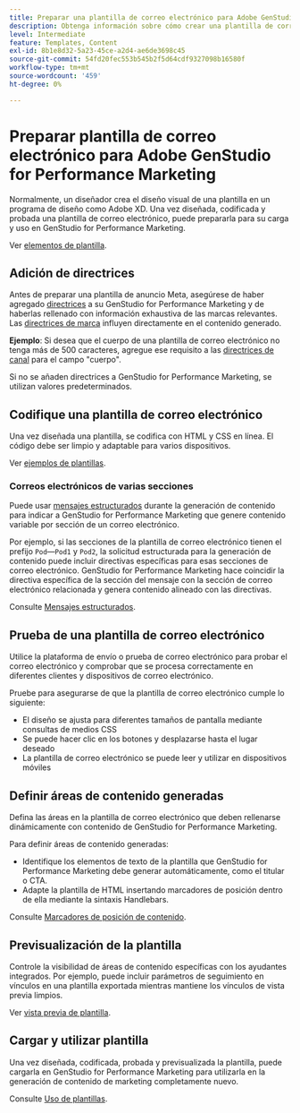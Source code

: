 ```yaml
---
title: Preparar una plantilla de correo electrónico para Adobe GenStudio for Performance Marketing
description: Obtenga información sobre cómo crear una plantilla de correo electrónico personalizada para Adobe GenStudio for Performance Marketing.
level: Intermediate
feature: Templates, Content
exl-id: 8b1e8d32-5a23-45ce-a2d4-ae6de3698c45
source-git-commit: 54fd20fec553b545b2f5d64cdf9327098b16580f
workflow-type: tm+mt
source-wordcount: '459'
ht-degree: 0%

---
```


# Preparar plantilla de correo electrónico para Adobe GenStudio for Performance Marketing

Normalmente, un diseñador crea el diseño visual de una plantilla en un programa de diseño como Adobe XD. Una vez diseñada, codificada y probada una plantilla de correo electrónico, puede prepararla para su carga y uso en GenStudio for Performance Marketing.

Ver [elementos de plantilla](use-templates.md#template-elements).

## Adición de directrices

Antes de preparar una plantilla de anuncio Meta, asegúrese de haber agregado [directrices](/help/user-guide/guidelines/overview.md) a su GenStudio for Performance Marketing y de haberlas rellenado con información exhaustiva de las marcas relevantes. Las [directrices de marca](/help/user-guide/guidelines/brands.md) influyen directamente en el contenido generado.

**Ejemplo**: Si desea que el cuerpo de una plantilla de correo electrónico no tenga más de 500 caracteres, agregue ese requisito a las [directrices de canal](/help/user-guide/guidelines/brands.md#channel-guidelines) para el campo &quot;cuerpo&quot;.

Si no se añaden directrices a GenStudio for Performance Marketing, se utilizan valores predeterminados.

## Codifique una plantilla de correo electrónico

Una vez diseñada una plantilla, se codifica con HTML y CSS en línea. El código debe ser limpio y adaptable para varios dispositivos.

Ver [ejemplos de plantillas](/help/user-guide/content/customize-template.md#template-examples).

### Correos electrónicos de varias secciones

Puede usar [mensajes estructurados](/help/user-guide/effective-prompts.md#structured-prompts) durante la generación de contenido para indicar a GenStudio for Performance Marketing que genere contenido variable por sección de un correo electrónico.

Por ejemplo, si las secciones de la plantilla de correo electrónico tienen el prefijo `Pod`—`Pod1` y `Pod2`, la solicitud estructurada para la generación de contenido puede incluir directivas específicas para esas secciones de correo electrónico. GenStudio for Performance Marketing hace coincidir la directiva específica de la sección del mensaje con la sección de correo electrónico relacionada y genera contenido alineado con las directivas.

Consulte [Mensajes estructurados](/help/user-guide/effective-prompts.md#structured-prompts).

## Prueba de una plantilla de correo electrónico

Utilice la plataforma de envío o prueba de correo electrónico para probar el correo electrónico y comprobar que se procesa correctamente en diferentes clientes y dispositivos de correo electrónico.

Pruebe para asegurarse de que la plantilla de correo electrónico cumple lo siguiente:

* El diseño se ajusta para diferentes tamaños de pantalla mediante consultas de medios CSS
* Se puede hacer clic en los botones y desplazarse hasta el lugar deseado
* La plantilla de correo electrónico se puede leer y utilizar en dispositivos móviles

## Definir áreas de contenido generadas

Defina las áreas en la plantilla de correo electrónico que deben rellenarse dinámicamente con contenido de GenStudio for Performance Marketing.

Para definir áreas de contenido generadas:

* Identifique los elementos de texto de la plantilla que GenStudio for Performance Marketing debe generar automáticamente, como el titular o CTA.
* Adapte la plantilla de HTML insertando marcadores de posición dentro de ella mediante la sintaxis Handlebars.

Consulte [Marcadores de posición de contenido](/help/user-guide/content/customize-template.md#content-placeholders).

## Previsualización de la plantilla

Controle la visibilidad de áreas de contenido específicas con los ayudantes integrados. Por ejemplo, puede incluir parámetros de seguimiento en vínculos en una plantilla exportada mientras mantiene los vínculos de vista previa limpios.

Ver [vista previa de plantilla](/help/user-guide/content/customize-template.md#template-preview).

## Cargar y utilizar plantilla

Una vez diseñada, codificada, probada y previsualizada la plantilla, puede cargarla en GenStudio for Performance Marketing para utilizarla en la generación de contenido de marketing completamente nuevo.

Consulte [Uso de plantillas](use-templates.md).
